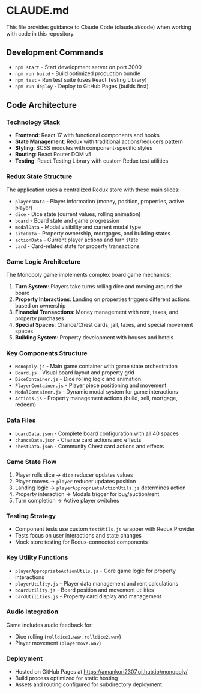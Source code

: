 # CLAUDE.md

This file provides guidance to Claude Code (claude.ai/code) when working with code in this repository.

## Development Commands

- `npm start` - Start development server on port 3000
- `npm run build` - Build optimized production bundle
- `npm test` - Run test suite (uses React Testing Library)
- `npm run deploy` - Deploy to GitHub Pages (builds first)

## Code Architecture

### Technology Stack
- **Frontend**: React 17 with functional components and hooks
- **State Management**: Redux with traditional actions/reducers pattern
- **Styling**: SCSS modules with component-specific styles
- **Routing**: React Router DOM v5
- **Testing**: React Testing Library with custom Redux test utilities

### Redux State Structure
The application uses a centralized Redux store with these main slices:
- `playersData` - Player information (money, position, properties, active player)
- `dice` - Dice state (current values, rolling animation)
- `board` - Board state and game progression
- `modalData` - Modal visibility and current modal type
- `siteData` - Property ownership, mortgages, and building states
- `actionData` - Current player actions and turn state
- `card` - Card-related state for property transactions

### Game Logic Architecture
The Monopoly game implements complex board game mechanics:

1. **Turn System**: Players take turns rolling dice and moving around the board
2. **Property Interactions**: Landing on properties triggers different actions based on ownership
3. **Financial Transactions**: Money management with rent, taxes, and property purchases
4. **Special Spaces**: Chance/Chest cards, jail, taxes, and special movement spaces
5. **Building System**: Property development with houses and hotels

### Key Components Structure
- `Monopoly.js` - Main game container with game state orchestration
- `Board.js` - Visual board layout and property grid
- `DiceContainer.js` - Dice rolling logic and animation
- `PlayerContainer.js` - Player piece positioning and movement
- `ModalContainer.js` - Dynamic modal system for game interactions
- `Actions.js` - Property management actions (build, sell, mortgage, redeem)

### Data Files
- `boardData.json` - Complete board configuration with all 40 spaces
- `chanceData.json` - Chance card actions and effects
- `chestData.json` - Community Chest card actions and effects

### Game State Flow
1. Player rolls dice → `dice` reducer updates values
2. Player moves → `player` reducer updates position
3. Landing logic → `playerAppropriateActionUtils.js` determines action
4. Property interaction → Modals trigger for buy/auction/rent
5. Turn completion → Active player switches

### Testing Strategy
- Component tests use custom `testUtils.js` wrapper with Redux Provider
- Tests focus on user interactions and state changes
- Mock store testing for Redux-connected components

### Key Utility Functions
- `playerAppropriateActionUtils.js` - Core game logic for property interactions
- `playerUtility.js` - Player data management and rent calculations
- `boardUtility.js` - Board position and movement utilities
- `cardUtilities.js` - Property card display and management

### Audio Integration
Game includes audio feedback for:
- Dice rolling (`rolldice1.wav`, `rolldice2.wav`)
- Player movement (`playermove.wav`)

### Deployment
- Hosted on GitHub Pages at https://amankori2307.github.io/monopoly/
- Build process optimized for static hosting
- Assets and routing configured for subdirectory deployment